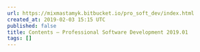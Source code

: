 ```yaml
---
url: https://mixmastamyk.bitbucket.io/pro_soft_dev/index.html
created_at: 2019-02-03 15:15 UTC
published: false
title: Contents — Professional Software Development 2019.01
tags: []
---
```



